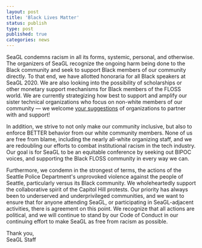 ```yaml
---
layout: post
title: 'Black Lives Matter'
status: publish
type: post
published: true
categories: news
---
```


SeaGL condemns racism in all its forms, systemic, personal, and otherwise.  The organizers of SeaGL recognize the ongoing harm being done to the Black community and seek to support Black members of our community directly.  To that end, we have allotted honoraria for all Black speakers at SeaGL 2020.  We are also looking into the possibility of scholarships or other monetary support mechanisms for Black members of the FLOSS world.  We are currently strategizing how best to support and amplify our sister technical organizations who focus on non-white members of our community — we welcome [your suggestions](mailto:participate@seagl.org) of organizations to partner with and support!

In addition, we strive to not only make our community inclusive, but also to enforce BETTER behavior from our white community members.  None of us are free from blame, including the nearly all-white organizing staff, and we are redoubling our efforts to combat institutional racism in the tech industry. Our goal is for SeaGL to be an equitable conference by seeking out BIPOC voices, and supporting the Black FLOSS community in every way we can.

Furthermore, we condemn in the strongest of terms, the actions of the Seattle Police Department's unprovoked violence against the people of Seattle, particularly versus its Black community. We wholeheartedly support the collaborative spirit of the Capitol Hill protests. Our priority has always been to underserved and underprivileged communities, and we want to ensure that for anyone attending SeaGL, or participating in SeaGL-adjacent activities, there is agreement on this point.  We recognize that all actions are political, and we will continue to stand by our Code of Conduct in our continuing effort to make SeaGL as free from racism as possible.

Thank you,  
SeaGL Staff

